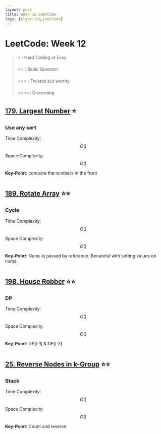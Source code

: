 ```yaml
---
layout: post
title: Week 12 LeetCode
tags: [Algorithm,LeetCode]
---
```

# LeetCode: Week 12
> :star: : Hard Coding or Easy
>
> :star::star: : Basic Question
>
> :star::star::star: : Twisted but worthy
>
> :star::star::star::star:: Discerning

## [179. Largest Number](https://leetcode.com/problems/largest-number/) :star:

### Use any sort

Time Complexity: $$O()$$

Space Complexity: $$O()$$

**Key-Point**:  compare the numbers in the front

```python

```
## [189. Rotate Array](https://leetcode.com/problems/rotate-array/) :star::star:

### Cycle
Time Complexity: $$O()$$

Space Complexity: $$O()$$

**Key-Point**:  Nums is passed by reference. Becareful with setting values on nums.

```python

```
## [198. House Robber](https://leetcode.com/problems/house-robber/) :star::star:

### DP
Time Complexity: $$O()$$

Space Complexity: $$O()$$

**Key-Point**:  DP\[i-1] & DP\[i-2]

```python

```
## [25. Reverse Nodes in k-Group](https://leetcode.com/problems/reverse-nodes-in-k-group/) :star::star:

### Stack
Time Complexity: $$O()$$

Space Complexity: $$O()$$

**Key-Point**: Count and reverse

```python

```
